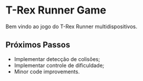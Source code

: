# T-Rex Runner Game

Bem vindo ao jogo do T-Rex Runner multidispositivos.

## Próximos Passos

* Implementar detecção de colisões;
* Implementar controle de dificuldade;
* Minor code improvements.
